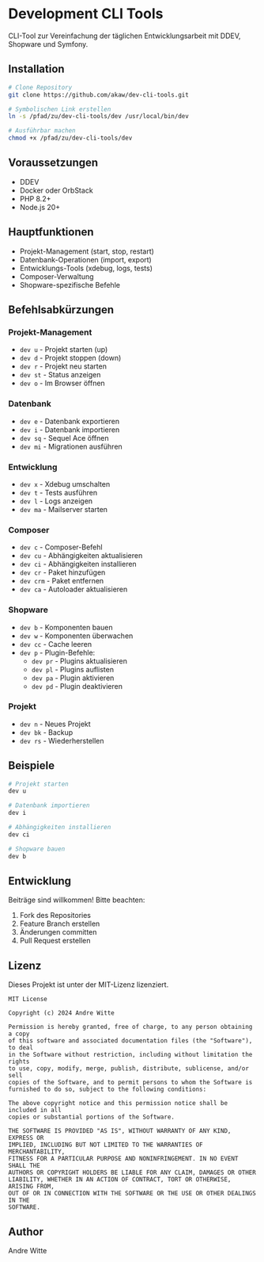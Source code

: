 # Development CLI Tools

CLI-Tool zur Vereinfachung der täglichen Entwicklungsarbeit mit DDEV, Shopware und Symfony.

## Installation

```bash
# Clone Repository
git clone https://github.com/akaw/dev-cli-tools.git

# Symbolischen Link erstellen
ln -s /pfad/zu/dev-cli-tools/dev /usr/local/bin/dev

# Ausführbar machen
chmod +x /pfad/zu/dev-cli-tools/dev
```

## Voraussetzungen

- DDEV
- Docker oder OrbStack
- PHP 8.2+
- Node.js 20+

## Hauptfunktionen

- Projekt-Management (start, stop, restart)
- Datenbank-Operationen (import, export)
- Entwicklungs-Tools (xdebug, logs, tests)
- Composer-Verwaltung
- Shopware-spezifische Befehle

## Befehlsabkürzungen

### Projekt-Management
- `dev u` - Projekt starten (up)
- `dev d` - Projekt stoppen (down)
- `dev r` - Projekt neu starten
- `dev st` - Status anzeigen
- `dev o` - Im Browser öffnen

### Datenbank
- `dev e` - Datenbank exportieren
- `dev i` - Datenbank importieren
- `dev sq` - Sequel Ace öffnen
- `dev mi` - Migrationen ausführen

### Entwicklung
- `dev x` - Xdebug umschalten
- `dev t` - Tests ausführen
- `dev l` - Logs anzeigen
- `dev ma` - Mailserver starten

### Composer
- `dev c` - Composer-Befehl
- `dev cu` - Abhängigkeiten aktualisieren
- `dev ci` - Abhängigkeiten installieren
- `dev cr` - Paket hinzufügen
- `dev crm` - Paket entfernen
- `dev ca` - Autoloader aktualisieren

### Shopware
- `dev b` - Komponenten bauen
- `dev w` - Komponenten überwachen
- `dev cc` - Cache leeren
- `dev p` - Plugin-Befehle:
  - `dev pr` - Plugins aktualisieren
  - `dev pl` - Plugins auflisten
  - `dev pa` - Plugin aktivieren
  - `dev pd` - Plugin deaktivieren

### Projekt
- `dev n` - Neues Projekt
- `dev bk` - Backup
- `dev rs` - Wiederherstellen

## Beispiele

```bash
# Projekt starten
dev u

# Datenbank importieren
dev i

# Abhängigkeiten installieren
dev ci

# Shopware bauen
dev b
```

## Entwicklung

Beiträge sind willkommen! Bitte beachten:

1. Fork des Repositories
2. Feature Branch erstellen
3. Änderungen committen
4. Pull Request erstellen

## Lizenz

Dieses Projekt ist unter der MIT-Lizenz lizenziert.

```text
MIT License

Copyright (c) 2024 Andre Witte

Permission is hereby granted, free of charge, to any person obtaining a copy
of this software and associated documentation files (the "Software"), to deal
in the Software without restriction, including without limitation the rights
to use, copy, modify, merge, publish, distribute, sublicense, and/or sell
copies of the Software, and to permit persons to whom the Software is
furnished to do so, subject to the following conditions:

The above copyright notice and this permission notice shall be included in all
copies or substantial portions of the Software.

THE SOFTWARE IS PROVIDED "AS IS", WITHOUT WARRANTY OF ANY KIND, EXPRESS OR
IMPLIED, INCLUDING BUT NOT LIMITED TO THE WARRANTIES OF MERCHANTABILITY,
FITNESS FOR A PARTICULAR PURPOSE AND NONINFRINGEMENT. IN NO EVENT SHALL THE
AUTHORS OR COPYRIGHT HOLDERS BE LIABLE FOR ANY CLAIM, DAMAGES OR OTHER
LIABILITY, WHETHER IN AN ACTION OF CONTRACT, TORT OR OTHERWISE, ARISING FROM,
OUT OF OR IN CONNECTION WITH THE SOFTWARE OR THE USE OR OTHER DEALINGS IN THE
SOFTWARE.
```

## Author

Andre Witte
